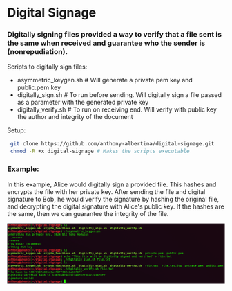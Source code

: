# Digital Signage

### Digitally signing files provided a way to verify that a file sent is the same when received and guarantee who the sender is (nonrepudiation).

Scripts to digitally sign files:
- asymmetric_keygen.sh # Will generate a private.pem key and public.pem key
- digitally_sign.sh # To run before sending. Will digitally sign a file passed as a parameter with the generated private key
- digitally_verify.sh # To run on receiving end. Will verify with public key the author and integrity of the document

Setup:
```bash
 git clone https://github.com/anthony-albertina/digital-signage.git
 chmod -R +x digital-signage # Makes the scripts executable
```

### Example:

In this example, Alice would digitally sign a provided file. This hashes and encrypts the file with her private key.
After sending the file and digital signature to Bob, he would verify the signature by hashing the original file,
and decrypting the digital signature with Alice's public key. If the hashes are the same, then we can guarantee the integrity of the file. 

![example](/digital-signage.PNG)
